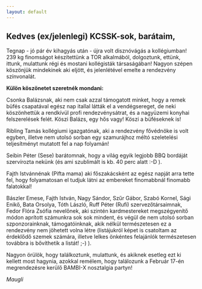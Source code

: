 ```yaml
---
layout: default
---
```

## Kedves (ex/jelenlegi) KCSSK-sok, barátaim,

Tegnap - jó pár év kihagyás után - újra volt disznóvágás a kollégiumban!
239 kg finomságot készítettünk a TOR alkalmából, dolgoztunk, ettünk,
ittunk, mulattunk régi és mostani kollégisták társaságában!
Nagyon szépen köszönjük mindekinek aki eljött, és jelenlétével emelte a
rendezvény színvonalát.

**Külön köszönetet szeretnék mondani:**

Csonka Balázsnak, aki nem csak azzal támogatott minket, hogy a remek
büfés csapatával egész nap itallal látták el a vendégsereget, de neki
köszönhettük a rendkívül profi rendezvénysátrat, és a nagyüzemi konyhai
felszerelések felét. Köszi Balázs, egy hős vagy! Köszi a büféseknek is!

Ribling Tamás kollégiumi igazgatónak, aki a rendezvény fővédnöke is volt
egyben, illetve nem utolsó sorban egy szamurájhoz méltó szeletelési
teljesítményt mutatott fel a nap folyamán!

Seibin Péter (Sese) barátomnak, hogy a világ egyik legjobb BBQ bordáját
szervírozta nekünk (és ami szublimált is kb. 40 perc alatt :-D ).

Fajth Istvánnénak (Pifta mama) aki főszakácsként az egész napját arra tette fel,
hogy folyamatosan el tudjuk látni az embereket finomabbnál finomabb
falatokkal!

Bászler Emese, Fajth István, Nagy Sándor, Szűr Gábor, Szabó Kornel,
Sági Enikő, Bata Orsolya, Tóth László, Ruff Péter (Rufi) szervezőtársaimnak,
Fedor Flóra Zsófia nevelőnek, aki szintén kardmestereket megszégyenítő
módon aprított számunkra sok sok mindent, és végül de nem utolsó sorban
szponzorainknak, támogatóinknak, akik nélkül természetesen ez a rendezvény
nem jöhetett volna létre (listájukról képet is csatoltam az érdeklődő szemek
számára, illetve lelkes önkéntes felajánlók természetesen továbbra is
bővíthetik a listát! ;-) ).

Nagyon örülök, hogy találkoztunk, mulattunk, és akiknek esetleg ezt ki kellett
most hagynia, azokkal remélem, hogy találozunk a Február 17-én
megrendezésre kerülő BAMBI-X nosztalgia partyn!

*Maugli*